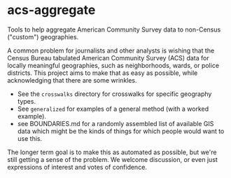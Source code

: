 # acs-aggregate

Tools to help aggregate American Community Survey data to non-Census ("custom") geographies.

A common problem for journalists and other analysts is wishing that the Census Bureau tabulated American Community Survey (ACS) data for locally meaningful geographies, such as neighborhoods, wards, or police districts. This project aims to make that as easy as possible, while acknowledging that there are some wrinkles.

* See the `crosswalks` directory for crosswalks for specific geography types.
* See `generalized` for examples of a general method (with a worked example). 
* see BOUNDARIES.md for a randomly assembled list of available GIS data which might be the kinds of things for which people would want to use this.

The longer term goal is to make this as automated as possible, but we're still getting a sense of the problem. We welcome discussion, or even just expressions of interest and votes of confidence.

